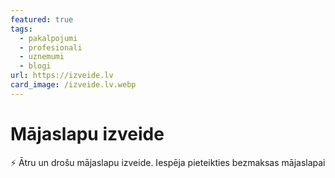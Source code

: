 ```yaml
---
featured: true
tags:
  - pakalpojumi
  - profesionali
  - uznemumi
  - blogi
url: https://izveide.lv
card_image: /izveide.lv.webp
---
```


# Mājaslapu izveide

⚡ Ātru un drošu mājaslapu izveide. Iespēja pieteikties bezmaksas mājaslapai

